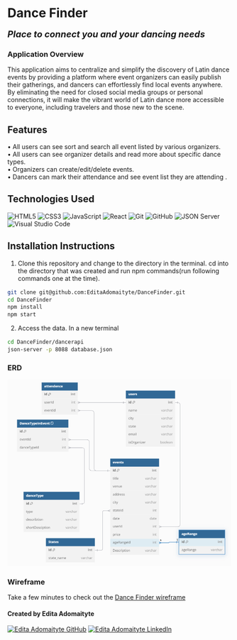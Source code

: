 # Dance Finder

<b style="font-size: 20px;"><i>Place to connect you and your dancing needs</i></b>

### Application Overview
This application aims to centralize and simplify the discovery of Latin dance events by providing a platform where event organizers can easily publish their gatherings, and dancers can effortlessly find local events anywhere. By eliminating the need for closed social media groups or personal connections, it will make the vibrant world of Latin dance more accessible to everyone, including travelers and those new to the scene.

## Features

<p>
• All users can see sort and search all event listed by various organizers.<br>
• All users can see organizer details and read more about specific dance types.<br>
• Organizers can create/edit/delete events.<br>
• Dancers can mark their attendance and see event list they are attending .
</p>

## Technologies Used

![HTML5](https://img.shields.io/badge/html5%20-%23E34F26.svg?&style=for-the-badge&logo=html5&logoColor=white) ![CSS3](https://img.shields.io/badge/css3%20-%231572B6.svg?&style=for-the-badge&logo=css3&logoColor=white) ![JavaScript](https://img.shields.io/badge/javascript%20-%23323330.svg?&style=for-the-badge&logo=javascript&logoColor=%23F7DF1E) ![React](https://img.shields.io/badge/react%20-%2320232a.svg?&style=for-the-badge&logo=react&logoColor=%2361DAFB) ![Git](https://img.shields.io/badge/git%20-%23F05033.svg?&style=for-the-badge&logo=git&logoColor=white) ![GitHub](https://img.shields.io/badge/github%20-%23121011.svg?&style=for-the-badge&logo=github&logoColor=white) ![JSON Server](https://img.shields.io/badge/JSON_Server%20-%232a2e2a.svg?&style=for-the-badge&logo=JSON&logoColor=white) ![Visual Studio Code](https://img.shields.io/badge/VSCode%20-%23007ACC.svg?&style=for-the-badge&logo=visual-studio-code&logoColor=white)

## Installation Instructions 

1. Clone this repository and change to the directory in the terminal. cd into the directory that was created and run npm commands(run following commands one at the time).
```sh
git clone git@github.com:EditaAdomaityte/DanceFinder.git
cd DanceFinder
npm install
npm start
```
2. Access the data. In a new terminal
```sh
cd DanceFinder/dancerapi
json-server -p 8088 database.json       
```


### ERD

<img src="./images/ERD_Dance_Finder.png" alt="">

### Wireframe

Take a few minutes to check out the  [Dance Finder wireframe](https://miro.com/app/board/uXjVLr0KUSg=/?share_link_id=594503928356)

#### Created by Edita Adomaityte

<a href="https://github.com/EditaAdomaityte" target="_blank"><img src="https://img.shields.io/badge/github%20-%23121011.svg?&style=for-the-badge&logo=github&logoColor=white" alt="Edita Adomaityte GitHub" style="height: auto !important;width: auto !important;" /></a> <a href="https://linkedin.com/in/edita-adomaityte" target="_blank"><img src="https://img.shields.io/badge/linkedin%20-%230077B5.svg?&style=for-the-badge&logo=linkedin&logoColor=white" alt="Edita Adomaityte LinkedIn" style="height: auto !important;width: auto !important;" /></a>
